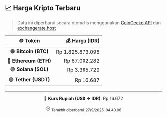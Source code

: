 

<!-- HARGA_KRIPTO -->
## 📈 Harga Kripto Terbaru

> Data ini diperbarui secara otomatis menggunakan [CoinGecko API](https://www.coingecko.com/) dan [exchangerate.host](https://exchangerate.host/)

<div align="center">

| 🪙 Token | 💰 Harga (IDR) |
|:------:|---------------:|
| 🟠 **Bitcoin (BTC)**   | Rp 1.825.873.098 |
| 🔵 **Ethereum (ETH)**  | Rp 67.002.282 |
| 🟣 **Solana (SOL)**    | Rp 3.365.729 |
| 🟢 **Tether (USDT)**   | Rp 16.687 |

---

💱 **Kurs Rupiah (USD → IDR)**: Rp 16.672

🕒 <sub>Terakhir diperbarui: 27/9/2025, 04.40.06</sub>

</div>
<!-- /HARGA_KRIPTO -->